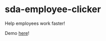 # sda-employee-clicker

Help employees work faster!

Demo [here](https://artifexet.github.io/sda-employee-clicker/index.html)!
